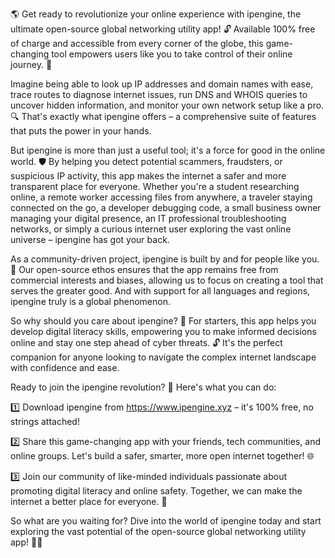 🌎 Get ready to revolutionize your online experience with ipengine, the ultimate open-source global networking utility app! 🔓 Available 100% free of charge and accessible from every corner of the globe, this game-changing tool empowers users like you to take control of their online journey. 🚀

Imagine being able to look up IP addresses and domain names with ease, trace routes to diagnose internet issues, run DNS and WHOIS queries to uncover hidden information, and monitor your own network setup like a pro. 🔍 That's exactly what ipengine offers – a comprehensive suite of features that puts the power in your hands.

But ipengine is more than just a useful tool; it's a force for good in the online world. 🛡️ By helping you detect potential scammers, fraudsters, or suspicious IP activity, this app makes the internet a safer and more transparent place for everyone. Whether you're a student researching online, a remote worker accessing files from anywhere, a traveler staying connected on the go, a developer debugging code, a small business owner managing your digital presence, an IT professional troubleshooting networks, or simply a curious internet user exploring the vast online universe – ipengine has got your back.

As a community-driven project, ipengine is built by and for people like you. 👥 Our open-source ethos ensures that the app remains free from commercial interests and biases, allowing us to focus on creating a tool that serves the greater good. And with support for all languages and regions, ipengine truly is a global phenomenon.

So why should you care about ipengine? 🤔 For starters, this app helps you develop digital literacy skills, empowering you to make informed decisions online and stay one step ahead of cyber threats. 🔓 It's the perfect companion for anyone looking to navigate the complex internet landscape with confidence and ease.

Ready to join the ipengine revolution? 🚀 Here's what you can do:

1️⃣ Download ipengine from https://www.ipengine.xyz – it's 100% free, no strings attached!

2️⃣ Share this game-changing app with your friends, tech communities, and online groups. Let's build a safer, smarter, more open internet together! 🌐

3️⃣ Join our community of like-minded individuals passionate about promoting digital literacy and online safety. Together, we can make the internet a better place for everyone. 💪

So what are you waiting for? Dive into the world of ipengine today and start exploring the vast potential of the open-source global networking utility app! 🌟✨